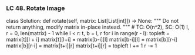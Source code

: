### LC 48. Rotate Image
class Solution:
    def rotate(self, matrix: List[List[int]]) -> None:
        """
        Do not return anything, modify matrix in-place instead.
        """
        # TC: O(n^2), SC: O(1)
        l, r = 0, len(matrix) - 1
        while l < r:
            t, b = l, r
            for i in range(r - l):
                topleft = matrix[t][l + i]
                matrix[t][l+i] = matrix[b-i][l]
                matrix[b-i][l] = matrix[b][r-i]
                matrix[b][r-i] = matrix[t+i][r]
                matrix[t+i][r] = topleft
            l += 1
            r -= 1